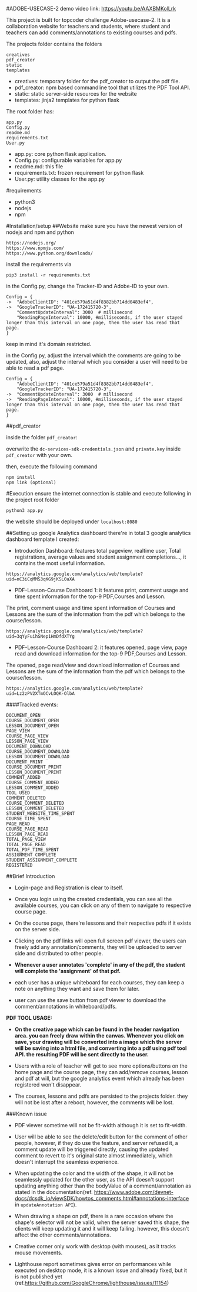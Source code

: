 #ADOBE-USECASE-2
demo video link: https://youtu.be/AAXBMKolLrk

This project is built for topcoder challenge Adobe-usecase-2.
It is a collaboration website for teachers and students, where student and 
teachers can add comments/annotations to existing courses and pdfs.

The projects folder contains the folders
```
creatives
pdf_creator
static
templates
```
- creatives: temporary folder for the pdf_creator to output the pdf file.
- pdf_creator: npm based commandline tool that utilizes the PDF Tool API.
- static: static server-side resources for the website
- templates: jinja2 templates for python flask

The root folder has:
```
app.py
Config.py
readme.md
requirements.txt
User.py
```
- app.py: core python flask application.
- Config.py: configurable variables for app.py
- readme.md: this file
- requirements.txt: frozen requirement for python flask
- User.py: utility classes for the app.py

#requirements
- python3
- nodejs
- npm

#Installation/setup
##Website
make sure you have the newest version of nodejs and npm and python
```
https://nodejs.org/
https://www.npmjs.com/
https://www.python.org/downloads/
```

install the requirements via 
```
pip3 install -r requirements.txt
```

in the Config.py, change the Tracker-ID and Adobe-ID to your own.
```
Config = {
->  "AdobeClientID": "401ce579a51d4f8382bb714dd0483ef4",
->  "GoogleTrackerID": "UA-172415720-3",
    "CommentUpdateInterval": 3000  # millisecond
    "ReadingPageInterval": 10000, #milliseconds, if the user stayed longer than this interval on one page, then the user has read that page.
}
```
keep in mind it's domain restricted.

in the Config.py, adjust the interval which the comments are going to be updated,
also, adjust the interval which you consider a user will need to be able to read a pdf page.
```
Config = {
    "AdobeClientID": "401ce579a51d4f8382bb714dd0483ef4",
    "GoogleTrackerID": "UA-172415720-3",
->  "CommentUpdateInterval": 3000  # millisecond
->  "ReadingPageInterval": 10000, #milliseconds, if the user stayed longer than this interval on one page, then the user has read that page.
}
```

##pdf_creator

inside the folder `pdf_creator`:

overwrite the `dc-services-sdk-credentials.json` and `private.key` inside `pdf_creator` with your own.

then, execute the following command

```
npm install
npm link (optional)
```

#Execution
ensure the internet connection is stable and execute following in the project root folder

```
python3 app.py
```

the website should be deployed under `localhost:8080`

##Setting up google Analytics dashboard
there're in total 3 google analytics dashboard template I created:
- Introduction Dashboard:
features total pageview, realtime user, Total registrations,
average values and student assignment completions...,
it contains the most useful information.

```
https://analytics.google.com/analytics/web/template?uid=nC3iCqMMS3qKG9jKSL0aXA
```
- PDF-Lesson-Course Dashboard 1: it features print, comment usage and time spent information for the top-9 PDF,Courses and Lesson. 

The print, comment usage and time spent information of Courses and Lessons are the sum of the information from the pdf which belongs to the course/lesson.
```
https://analytics.google.com/analytics/web/template?uid=3qYyFuihSNep1HmDfdXTYg
```

- PDF-Lesson-Course Dashboard 2: it features opened, page view, page read and download information for the top-9 PDF,Courses and Lesson. 

The opened, page read/view and download information of Courses and Lessons are the sum of the information from the pdf which belongs to the course/lesson.
```
https://analytics.google.com/analytics/web/template?uid=Lz2zPV2XTmOCvLOQK-OlbA
```

####Tracked events:
```
DOCUMENT_OPEN
COURSE_DOCUMENT_OPEN
LESSON_DOCUMENT_OPEN
PAGE_VIEW
COURSE_PAGE_VIEW
LESSON_PAGE_VIEW
DOCUMENT_DOWNLOAD
COURSE_DOCUMENT_DOWNLOAD
LESSON_DOCUMENT_DOWNLOAD
DOCUMENT_PRINT
COURSE_DOCUMENT_PRINT
LESSON_DOCUMENT_PRINT
COMMENT_ADDED
COURSE_COMMENT_ADDED
LESSON_COMMENT_ADDED
TOOL_USED
COMMENT_DELETED
COURSE_COMMENT_DELETED
LESSON_COMMENT_DELETED
STUDENT_WEBSITE_TIME_SPENT
COURSE_TIME_SPENT
PAGE_READ
COURSE_PAGE_READ
LESSON_PAGE_READ
TOTAL_PAGE_VIEW
TOTAL_PAGE_READ
TOTAL_PDF_TIME_SPENT
ASSIGNMENT_COMPLETE
STUDENT_ASSIGNMENT_COMPLETE
REGISTERED
```
##Brief Introduction
- Login-page and Registration is clear to itself.

- Once you login using the created credentials, you can see all the available courses,
you can click on any of them to navigate to respective course page.

- On the course page, there're lessons and their respective pdfs if it exists on the server side.

- Clicking on the pdf links will open full screen pdf viewer, the users can freely add any annotation/comments, they will be 
uploaded to server side and distributed to other people.

- **Whenever a user annotates 'complete' in any of the pdf, the student will complete the 'assignment' of that pdf.**

- each user has a unique whiteboard for each courses, they can keep a note on anything they want and save them for later.

- user can use the save button from pdf viewer to download the comment/annotations in whiteboard/pdfs.

**PDF TOOL USAGE:**
- **On the creative page which can be found in the header navigation area. you can freely draw within the canvas.
Whenever you click on save, your drawing will be converted into a image which the server will be saving into a html file,
and converting into a pdf using pdf tool API. the resulting PDF will be sent directly to the user.**

- Users with a role of teacher will get to see more options/buttons on the home page and the course page, 
they can add/remove courses, lesson and pdf at will, but the google analytics event which already has been registered won't disappear.

- The courses, lessons and pdfs are persisted to the projects folder. they will not be lost after a reboot, however, the comments will be lost.

###Known issue
- PDF viewer sometime will not be fit-width although it is set to fit-width.

- User will be able to see the delete/edit button for the comment of other people, however, 
if they do use the feature, and server refused it, a comment update will be triggered directly,
causing the updated comment to revert to it's original state almost immediately,
 which doesn't interrupt the seamless experience.

- When updating the color and the width of the shape, it will not be seamlessly
updated for the other user, as the API doesn't support updating anything other than
the bodyValue of a comment/annotation as stated in the documentation(ref. https://www.adobe.com/devnet-docs/dcsdk_io/viewSDK/howtos_comments.html#annotations-interface in `updateAnnotation API`).

- When drawing a shape on pdf, there is a rare occasion where the shape's selector 
will not be valid, when the server saved this shape, the clients will keep updating it
and it will keep failing. however, this doesn't affect the other comments/annotations.

- Creative corner only work with desktop (with mouses), as it tracks mouse movements.

- Lighthouse report sometimes gives error on performances while executed on 
desktop mode, it is a known issue and already fixed, 
but it is not published yet (ref.https://github.com/GoogleChrome/lighthouse/issues/11154)

